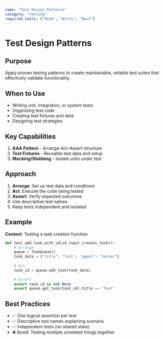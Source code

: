 ```yaml
---
name: "Test Design Patterns"
category: "testing"
required_tools: ["Read", "Write", "Bash"]
---
```


# Test Design Patterns

## Purpose
Apply proven testing patterns to create maintainable, reliable test suites that effectively validate functionality.

## When to Use
- Writing unit, integration, or system tests
- Organizing test code
- Creating test fixtures and data
- Designing test strategies

## Key Capabilities
1. **AAA Pattern** - Arrange-Act-Assert structure
2. **Test Fixtures** - Reusable test data and setup
3. **Mocking/Stubbing** - Isolate units under test

## Approach
1. **Arrange**: Set up test data and conditions
2. **Act**: Execute the code being tested
3. **Assert**: Verify expected outcomes
4. Use descriptive test names
5. Keep tests independent and isolated

## Example
**Context**: Testing a task creation function
````python
def test_add_task_with_valid_input_creates_task():
    # Arrange
    queue = TaskQueue()
    task_data = {"title": "Test", "agent": "tester"}
    
    # Act
    task_id = queue.add_task(task_data)
    
    # Assert
    assert task_id is not None
    assert queue.get_task(task_id).title == "Test"
````

## Best Practices
- ✅ One logical assertion per test
- ✅ Descriptive test names explaining scenario
- ✅ Independent tests (no shared state)
- ❌ Avoid: Testing multiple unrelated things together